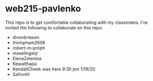 # web215-pavlenko
This repo is to get comfortable collaborating with my classmates.
I’ve invited the following to collaborate on this repo:
- divonbriesen
- thinhpham2606
- robert-m-proph
- mseelingerjr
- ElenaZelenina
- Kewalthapa
- KendallCheek was here 9:35 pm 1/19/20
- SafronH

